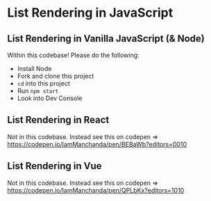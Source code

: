 # List Rendering in JavaScript

## List Rendering in Vanilla JavaScript (& Node)

Within this codebase! Please do the following:

- Install Node
- Fork and clone this project
- `cd` into this project
- Run `npm start`
- Look into Dev Console

## List Rendering in React

Not in this codebase. Instead see this on codepen => https://codepen.io/IamManchanda/pen/BEBaWb?editors=0010

## List Rendering in Vue

Not in this codebase. Instead see this on codepen => https://codepen.io/IamManchanda/pen/QPLbKx?editors=1010
